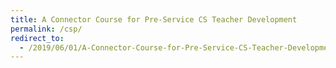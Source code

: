 ```yaml
---
title: A Connector Course for Pre-Service CS Teacher Development
permalink: /csp/
redirect_to:
  - /2019/06/01/A-Connector-Course-for-Pre-Service-CS-Teacher-Development/
---
```

